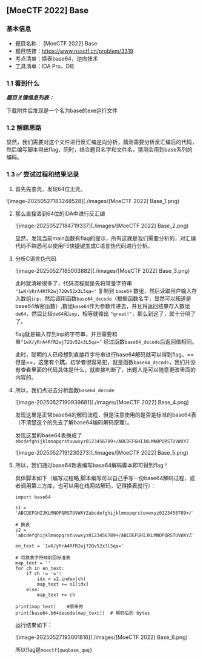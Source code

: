 ##  [MoeCTF 2022] Base

### 基本信息

* 题目名称： [MoeCTF 2022] Base
* 题目链接：https://www.nssctf.cn/problem/3319
* 考点清单：换表base64，逆向技术
* 工具清单：IDA Pro，DIE

### 1.1 看到什么

***题目关键信息列表：***

下载附件后发现是一个名为base的exe运行文件

### 1.2 解题思路

显然，我们需要对这个文件进行反汇编逆向分析，猜测需要分析反汇编后的代码，然后编写脚本得出flag，同时，结合题目名字和文件名，猜测会用到base系列的编码。

### 1.3 ✅ 尝试过程和结果记录

1. 首先先查壳，发现64位无壳。

![image-20250527183248528](./images/[MoeCTF 2022] Base_1.png)

2. 那么直接丢到64位的IDA中进行反汇编

   ![image-20250527184719337](./images/[MoeCTF 2022] Base_2.png)

   显然，发现当前main函数有flag的提示，所有这就是我们需要分析的，对汇编代码不熟悉可以使用F5快捷键生成C语言伪代码进行分析。

3. 分析C语言伪代码

   ![image-20250527185003882](./images/[MoeCTF 2022] Base_3.png) 

   此时就清晰很多了，代码流程就是先将常量字符串 `"1wX/yRrA4RfR2wj72Qv52x3L5qa="` 复制到 `base64` 数组，然后读取用户输入存入数组`inp`，然后调用函数`base64_decode`（根据函数名字，显然可以知道是base64解密函数）,数组`base64`作为参数传进去，并且将返回结果存入数组`de64`，然后比较`de64`和`inp`，相等就输出 `"great!"`，那么到这了，就十分明了了。

   flag就是输入存到inp的字符串，并且需要和串`"1wX/yRrA4RfR2wj72Qv52x3L5qa="` 经过函数`base64_decode`后返回值相同。

   此时，聪明的人已经想到直接将字符串进行base64解码就可以得到flag。==但是==，这里有个**坑**，初学者很容易犯，就是函数`base64_decode`，我们并没有查看里面的代码具体是什么，就直接判断了，出题人是可以随意更改里面的内容的。

4. 所以，我们点进去分析函数`base64_decode`

   ![image-20250527190939681](./images/[MoeCTF 2022] Base_4.png)

   发现这里是正常base64的解码流程，但是注意使用的是否是标准的base64表（不清楚这个的先去了解base64编码解码原理）。

   发现这里的base64表换成了`abcdefghijklmnopqrstuvwxyz0123456789+/ABCDEFGHIJKLMNOPQRSTUVWXYZ`

   ![image-20250527191230273](./images/[MoeCTF 2022] Base_5.png)

5. 所以，我们通过base64新表编写base64解码脚本即可得到flag！

   具体脚本如下（编写过程略,脚本编写可以自己手写一份base64解码过程，或者调用第三方库，也可以用在线网站解码，记得换表就行）：

   ```
   import base64
   
   s1 = 'ABCDEFGHIJKLMNOPQRSTUVWXYZabcdefghijklmnopqrstuvwxyz0123456789+/'
   
   # 换表
   s2 = 'abcdefghijklmnopqrstuvwxyz0123456789+/ABCDEFGHIJKLMNOPQRSTUVWXYZ'
   
   en_text = '1wX/yRrA4RfR2wj72Qv52x3L5qa='
   
   # 将换表字符映射回标准表
   map_text = ''
   for ch in en_text:
       if ch != '=':
           idx = s2.index(ch)
           map_text += s1[idx]
       else:
           map_text += ch
   
   print(map_text)    #原来的
   print(base64.b64decode(map_text))  # 解码后的 bytes
   
   ```

   运行结果如下：

   ![image-20250527193001816](./images/[MoeCTF 2022] Base_6.png)

   所以flag是`moectf{qwqbase_qwq}`
